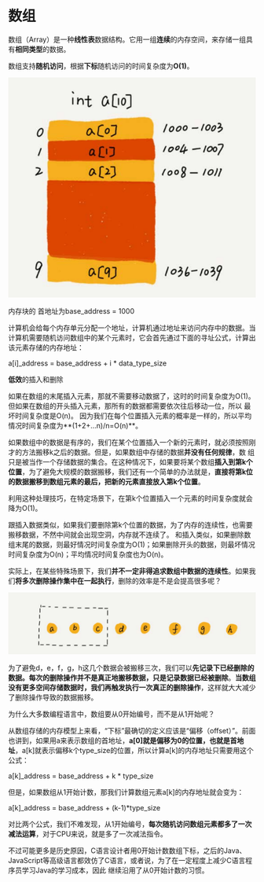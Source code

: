 # 数组

数组（Array）是一种**线性表**数据结构。它用一组**连续**的内存空间，来存储一组具有**相同类型**的数据。

数组支持**随机访问**，根据**下标**随机访问的时间复杂度为**O(1)**。

![array-1](array-1.png)

内存块的 首地址为base_address = 1000

计算机会给每个内存单元分配一个地址，计算机通过地址来访问内存中的数据。当计算机需要随机访问数组中的某个元素时，它会首先通过下面的寻址公式，计算出该元素存储的内存地址： 

a[i]_address = base_address + i * data_type_size



**低效**的插入和删除

如果在数组的末尾插入元素，那就不需要移动数据了，这时的时间复杂度为O(1)。但如果在数组的开头插入元素，那所有的数据都需要依次往后移动一位，所以 最坏时间复杂度是O(n)。 因为我们在每个位置插入元素的概率是一样的，所以平均情况时间复杂度为**(1+2+…n)/n=O(n)**。

如果数组中的数据是有序的，我们在某个位置插入一个新的元素时，就必须按照刚才的方法搬移k之后的数据。但是，如果数组中存储的数据**并没有任何规律**，数 组只是被当作一个存储数据的集合。在这种情况下，如果要将某个数组**插入到第k个位置**，为了避免大规模的数据搬移，我们还有一个简单的办法就是，**直接将第k位的数据搬移到数组元素的最后，把新的元素直接放入第k个位置**。

利用这种处理技巧，在特定场景下，在第k个位置插入一个元素的时间复杂度就会降为O(1)。

跟插入数据类似，如果我们要删除第k个位置的数据，为了内存的连续性，也需要搬移数据，不然中间就会出现空洞，内存就不连续了。 和插入类似，如果删除数组末尾的数据，则最好情况时间复杂度为O(1)；如果删除开头的数据，则最坏情况时间复杂度为O(n)；平均情况时间复杂度也为O(n)。 

实际上，在某些特殊场景下，我们**并不一定非得追求数组中数据的连续性**。如果我们**将多次删除操作集中在一起执行**，删除的效率是不是会提高很多呢？

![array-2](array-2.png)

为了避免d，e，f，g，h这几个数据会被搬移三次，我们可以**先记录下已经删除的数据。每次的删除操作并不是真正地搬移数据，只是记录数据已经被删除**。**当数组没有更多空间存储数据时，我们再触发执行一次真正的删除操作**，这样就大大减少了删除操作导致的数据搬移。



为什么大多数编程语言中，数组要从0开始编号，而不是从1开始呢？

从数组存储的内存模型上来看，“下标”最确切的定义应该是“偏移（offset）”。前面也讲到，如果用a来表示数组的首地址，**a[0]就是偏移为0的位置，也就是首地址**，a[k]就表示偏移k个type_size的位置，所以计算a[k]的内存地址只需要用这个公式：

a[k]_address = base_address + k * type_size

但是，如果数组从1开始计数，那我们计算数组元素a[k]的内存地址就会变为：

 a[k]_address = base_address + (k-1)*type_size 

对比两个公式，我们不难发现，从1开始编号，**每次随机访问数组元素都多了一次减法运算**，对于CPU来说，就是多了一次减法指令。

不过可能更多是历史原因，C语言设计者用0开始计数数组下标，之后的Java、JavaScript等高级语言都效仿了C语言，或者说，为了在一定程度上减少C语言程序员学习Java的学习成本，因此 继续沿用了从0开始计数的习惯。
